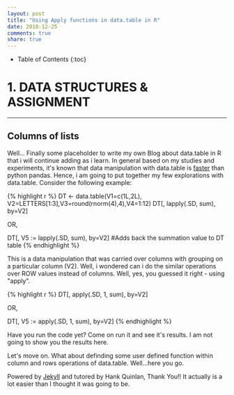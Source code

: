 ```yaml
---
layout: post
title: "Using Apply functions in data.table in R"
date: 2018-12-25
comments: true
share: true
---
```


* Table of Contents
{:toc}

# 1. DATA STRUCTURES & ASSIGNMENT
---

## Columns of lists

Well... Finally some placeholder to write my own Blog about data.table in R that i will continue adding as i learn. In general based on my studies and experiments, it's known that data manipulation with data.table is [faster][1] than python pandas. Hence, i am going to put together my few explorations with data.table. Consider the following example:

{% highlight r %}
DT <- data.table(V1=c(1L,2L), V2=LETTERS[1:3],V3=round(rnorm(4),4),V4=1:12)
DT[, lapply(.SD, sum), by=V2]

OR, 

DT[, V5 := lapply(.SD, sum), by=V2] #Adds back the summation value to DT table
{% endhighlight %}

This is a data manipulation that was carried over columns with grouping on a particular column (V2). Well, i wondered can i do the similar operations over ROW values instead of columns. Well, yes, you guessed it right - using "apply".

{% highlight r %}
DT[, apply(.SD, 1, sum), by=V2]

OR,

DT[, V5 := apply(.SD, 1, sum), by=V2]
{% endhighlight %}

Have you run the code yet? Come on run it and see it's results. I am not going to show you the results here.

Let's move on. What about definding some user defined function within column and rows operations of data.table. Well...here you go.

Powered by [Jekyll](http://jekyllrb.com) and tutored by Hank Quinlan, Thank You!! It actually is a lot easier than I thought it was going to be.


[1]: https://datascience-enthusiast.com/R/pandas_datatable.html "Data Manipulation with Python Pandas and R Data.Table"
